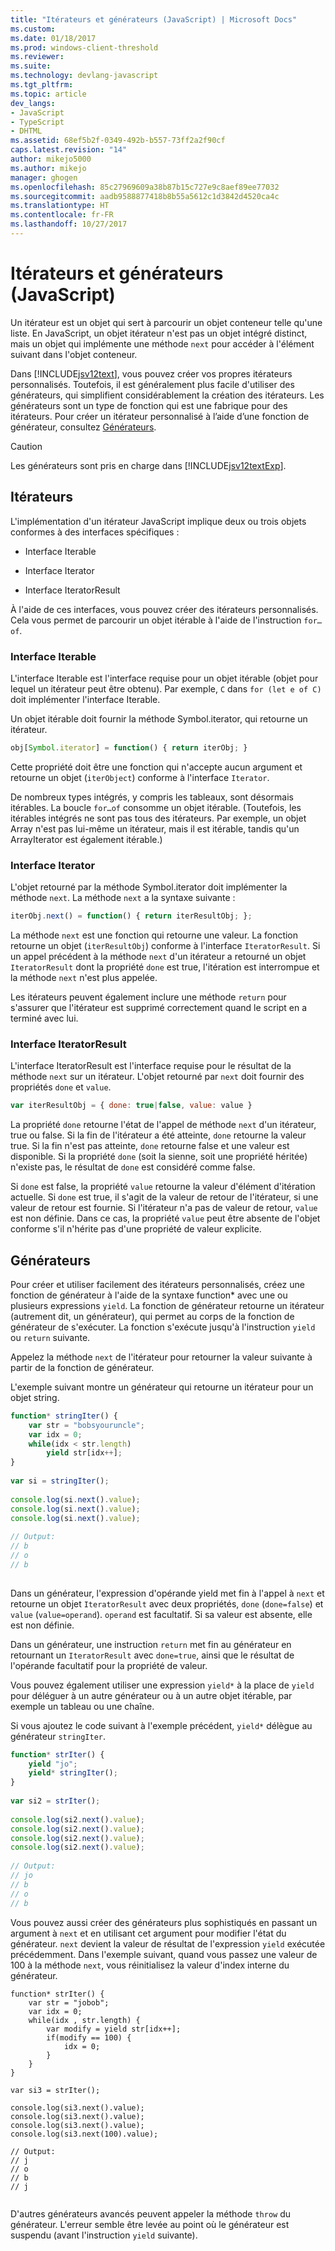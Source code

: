 ```yaml
---
title: "Itérateurs et générateurs (JavaScript) | Microsoft Docs"
ms.custom: 
ms.date: 01/18/2017
ms.prod: windows-client-threshold
ms.reviewer: 
ms.suite: 
ms.technology: devlang-javascript
ms.tgt_pltfrm: 
ms.topic: article
dev_langs:
- JavaScript
- TypeScript
- DHTML
ms.assetid: 68ef5b2f-0349-492b-b557-73ff2a2f90cf
caps.latest.revision: "14"
author: mikejo5000
ms.author: mikejo
manager: ghogen
ms.openlocfilehash: 85c27969609a38b87b15c727e9c8aef89ee77032
ms.sourcegitcommit: aadb9588877418b8b55a5612c1d3842d4520ca4c
ms.translationtype: HT
ms.contentlocale: fr-FR
ms.lasthandoff: 10/27/2017
---
```

# <a name="iterators-and-generators-javascript"></a>Itérateurs et générateurs (JavaScript)
Un itérateur est un objet qui sert à parcourir un objet conteneur telle qu'une liste. En JavaScript, un objet itérateur n'est pas un objet intégré distinct, mais un objet qui implémente une méthode `next` pour accéder à l'élément suivant dans l'objet conteneur.  
  
 Dans [!INCLUDE[jsv12text](../../javascript/includes/jsv12text-md.md)], vous pouvez créer vos propres itérateurs personnalisés. Toutefois, il est généralement plus facile d'utiliser des générateurs, qui simplifient considérablement la création des itérateurs. Les générateurs sont un type de fonction qui est une fabrique pour des itérateurs. Pour créer un itérateur personnalisé à l’aide d’une fonction de générateur, consultez [Générateurs](#Generators).  
  
> [!CAUTION]
>  Les générateurs sont pris en charge dans [!INCLUDE[jsv12textExp](../../javascript/includes/jsv12textexp-md.md)].  
  
## <a name="iterators"></a>Itérateurs  
 L'implémentation d'un itérateur JavaScript implique deux ou trois objets conformes à des interfaces spécifiques :  
  
-   Interface Iterable  
  
-   Interface Iterator  
  
-   Interface IteratorResult  
  
 À l'aide de ces interfaces, vous pouvez créer des itérateurs personnalisés. Cela vous permet de parcourir un objet itérable à l'aide de l'instruction `for…of`.  
  
### <a name="iterable-interface"></a>Interface Iterable  
 L'interface Iterable est l'interface requise pour un objet itérable (objet pour lequel un itérateur peut être obtenu). Par exemple, `C` dans `for (let e of C)` doit implémenter l'interface Iterable.  
  
 Un objet itérable doit fournir la méthode Symbol.iterator, qui retourne un itérateur.  
  
```JavaScript  
obj[Symbol.iterator] = function() { return iterObj; }  
```  
  
 Cette propriété doit être une fonction qui n'accepte aucun argument et retourne un objet (`iterObject`) conforme à l'interface `Iterator`.  
  
 De nombreux types intégrés, y compris les tableaux, sont désormais itérables. La boucle `for…of` consomme un objet itérable. (Toutefois, les itérables intégrés ne sont pas tous des itérateurs. Par exemple, un objet Array n'est pas lui-même un itérateur, mais il est itérable, tandis qu'un ArrayIterator est également itérable.)  
  
### <a name="iterator-interface"></a>Interface Iterator  
 L'objet retourné par la méthode Symbol.iterator doit implémenter la méthode `next`. La méthode `next` a la syntaxe suivante :  
  
```JavaScript  
iterObj.next() = function() { return iterResultObj; };  
```  
  
 La méthode `next` est une fonction qui retourne une valeur. La fonction retourne un objet (`iterResultObj`) conforme à l'interface `IteratorResult`. Si un appel précédent à la méthode `next` d'un itérateur a retourné un objet `IteratorResult` dont la propriété `done` est true, l'itération est interrompue et la méthode `next` n'est plus appelée.  
  
 Les itérateurs peuvent également inclure une méthode `return` pour s'assurer que l'itérateur est supprimé correctement quand le script en a terminé avec lui.  
  
### <a name="iteratorresult-interface"></a>Interface IteratorResult  
 L'interface IteratorResult est l'interface requise pour le résultat de la méthode `next` sur un itérateur. L'objet retourné par `next` doit fournir des propriétés `done` et `value`.  
  
```JavaScript  
var iterResultObj = { done: true|false, value: value }  
```  
  
 La propriété `done` retourne l'état de l'appel de méthode `next` d'un itérateur, true ou false. Si la fin de l'itérateur a été atteinte, `done` retourne la valeur true. Si la fin n'est pas atteinte, `done` retourne false et une valeur est disponible. Si la propriété `done` (soit la sienne, soit une propriété héritée) n'existe pas, le résultat de `done` est considéré comme false.  
  
 Si `done` est false, la propriété `value` retourne la valeur d'élément d'itération actuelle. Si `done` est true, il s'agit de la valeur de retour de l'itérateur, si une valeur de retour est fournie. Si l'itérateur n'a pas de valeur de retour, `value` est non définie. Dans ce cas, la propriété `value` peut être absente de l'objet conforme s'il n'hérite pas d'une propriété de valeur explicite.  
  
<a name="Generators"></a>   
## <a name="generators"></a>Générateurs  
 Pour créer et utiliser facilement des itérateurs personnalisés, créez une fonction de générateur à l'aide de la syntaxe function* avec une ou plusieurs expressions `yield`. La fonction de générateur retourne un itérateur (autrement dit, un générateur), qui permet au corps de la fonction de générateur de s'exécuter. La fonction s'exécute jusqu'à l'instruction `yield` ou `return` suivante.  
  
 Appelez la méthode `next` de l'itérateur pour retourner la valeur suivante à partir de la fonction de générateur.  
  
 L'exemple suivant montre un générateur qui retourne un itérateur pour un objet string.  
  
```JavaScript  
function* stringIter() {  
    var str = "bobsyouruncle";  
    var idx = 0;  
    while(idx < str.length)  
        yield str[idx++];  
}  
  
var si = stringIter();  
  
console.log(si.next().value);  
console.log(si.next().value);  
console.log(si.next().value);  
  
// Output:  
// b  
// o  
// b  
  
```  
  
 Dans un générateur, l'expression d'opérande yield met fin à l'appel à `next` et retourne un objet `IteratorResult` avec deux propriétés, `done` (`done=false`) et `value` (`value=operand`). `operand` est facultatif. Si sa valeur est absente, elle est non définie.  
  
 Dans un générateur, une instruction `return` met fin au générateur en retournant un `IteratorResult` avec `done=true`, ainsi que le résultat de l'opérande facultatif pour la propriété de valeur.  
  
 Vous pouvez également utiliser une expression `yield*` à la place de `yield` pour déléguer à un autre générateur ou à un autre objet itérable, par exemple un tableau ou une chaîne.  
  
 Si vous ajoutez le code suivant à l'exemple précédent, `yield*` délègue au générateur `stringIter`.  
  
```JavaScript  
function* strIter() {  
    yield "jo";  
    yield* stringIter();  
}  
  
var si2 = strIter();  
  
console.log(si2.next().value);  
console.log(si2.next().value);  
console.log(si2.next().value);  
console.log(si2.next().value);  
  
// Output:  
// jo  
// b  
// o  
// b  
```  
  
 Vous pouvez aussi créer des générateurs plus sophistiqués en passant un argument à `next` et en utilisant cet argument pour modifier l'état du générateur. `next` devient la valeur de résultat de l'expression `yield` exécutée précédemment. Dans l'exemple suivant, quand vous passez une valeur de 100 à la méthode `next`, vous réinitialisez la valeur d'index interne du générateur.  
  
```  
function* strIter() {  
    var str = "jobob";  
    var idx = 0;  
    while(idx , str.length) {  
        var modify = yield str[idx++];  
        if(modify == 100) {  
            idx = 0;  
        }  
    }
}
  
var si3 = strIter();  
  
console.log(si3.next().value);  
console.log(si3.next().value);  
console.log(si3.next().value);  
console.log(si3.next(100).value);  
  
// Output:  
// j  
// o  
// b  
// j  
  
```  
  
 D'autres générateurs avancés peuvent appeler la méthode `throw` du générateur. L'erreur semble être levée au point où le générateur est suspendu (avant l'instruction `yield` suivante).
